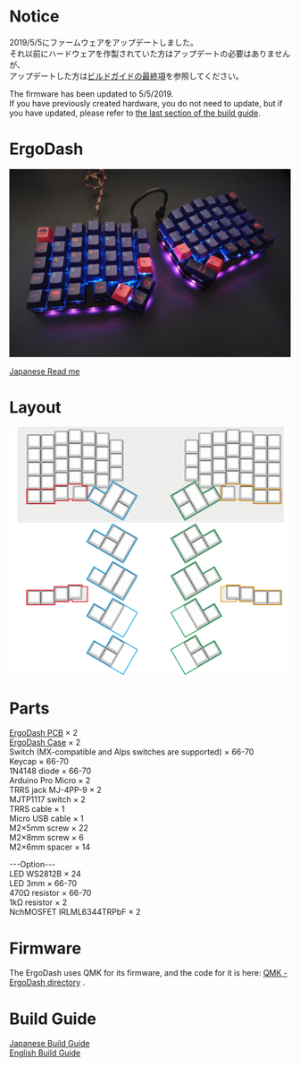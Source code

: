 # Notice

2019/5/5にファームウェアをアップデートしました。  
それ以前にハードウェアを作製されていた方はアップデートの必要はありませんが、  
アップデートした方は[ビルドガイドの最終項](https://github.com/omkbd/ErgoDash/blob/master/Doc/build.md#12-firmware%E3%81%AE%E6%9B%B8%E3%81%8D%E8%BE%BC%E3%81%BF)を参照してください。

The firmware has been updated to 5/5/2019.  
If you have previously created hardware, you do not need to update, but if you have updated, please refer to [the last section of the build guide](https://github.com/omkbd/ErgoDash/blob/master/Doc/build-en.md#12-firmware).

# ErgoDash

![ErgoDash](https://github.com/omkbd/picture/blob/master/Ergodash.jpg)

[Japanese Read me](https://github.com/omkbd/ErgoDash/blob/master/Doc/ergodash_jp.md)

# Layout

![layout](https://github.com/omkbd/picture/blob/master/ergodash-layout.png)

# Parts

[ErgoDash PCB](https://github.com/omkbd/ErgoDash/tree/master/PCB)
 × 2  
[ErgoDash Case](https://github.com/omkbd/ErgoDash/tree/master/Case)
 × 2  
Switch (MX-compatible and Alps switches are supported) × 66-70  
Keycap × 66-70  
1N4148 diode × 66-70  
Arduino Pro Micro × 2  
TRRS jack MJ-4PP-9 × 2  
MJTP1117 switch × 2  
TRRS cable × 1  
Micro USB cable × 1  
M2×5mm screw × 22  
M2×8mm screw × 6  
M2×6mm spacer × 14

---Option---  
LED WS2812B × 24  
LED 3mm × 66-70  
470Ω resistor × 66-70  
1kΩ resistor × 2  
NchMOSFET IRLML6344TRPbF × 2  

# Firmware

The ErgoDash uses QMK for its firmware, and the code for it is here:
[QMK - ErgoDash directory](https://github.com/qmk/qmk_firmware/tree/master/keyboards/ergodash)
.  


# Build Guide

[Japanese Build Guide](https://github.com/omkbd/ErgoDash/blob/master/Doc/build.md)  
[English Build Guide](https://github.com/omkbd/ErgoDash/blob/master/Doc/build-en.md)
